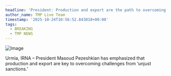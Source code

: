 ```yaml
---
headline: 'President: Production and export are the path to overcoming sanctions'
author_name: TMP Live Team
timestamp: '2025-10-24T10:56:52.843018+00:00'
tags:
  - BREAKING
  - TMP NEWS
---
```

![Image](https://i.ibb.co/pB8g0LC2/IMG-20251024-162502-980.jpg)

Urmia, IRNA – President Masoud Pezeshkian has emphasized that production and export are key to overcoming challenges from ‘unjust sanctions.’
